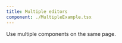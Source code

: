 ```yaml
---
title: Multiple editors
component: ./MultipleExample.tsx
---
```


Use multiple <Tldraw/> components on the same page.

